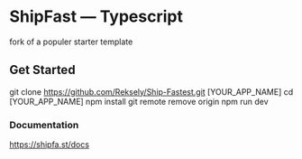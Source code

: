 # ShipFast — Typescript

fork of a populer starter template

## Get Started

git clone https://github.com/Reksely/Ship-Fastest.git [YOUR_APP_NAME]
cd [YOUR_APP_NAME]
npm install
git remote remove origin
npm run dev

### Documentation

https://shipfa.st/docs
